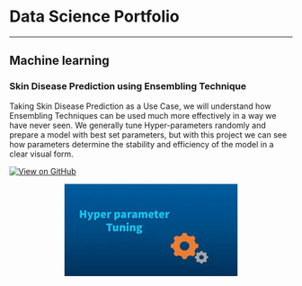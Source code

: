 # Data Science Portfolio
---
## Machine learning

### Skin Disease Prediction using Ensembling Technique

Taking Skin Disease Prediction as a Use Case, we will understand how Ensembling Techniques can be used much more effectively in a way we have never seen. We generally tune Hyper-parameters randomly and prepare a model with best set parameters, but with this project we can see how parameters determine the stability and efficiency of the model in a clear visual form.

[![View on GitHub](https://img.shields.io/badge/GitHub-View_on_GitHub-blue?logo=GitHub)](https://github.com/subhashchandrabose-k/skin-disease-prediction)

<center><img src="assets/img/financial_modeling.jpg"/></center>
